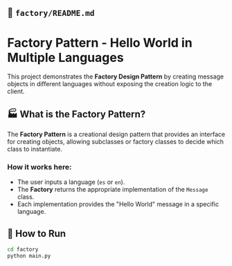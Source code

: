 
## 📄 `factory/README.md`

# Factory Pattern - Hello World in Multiple Languages

This project demonstrates the **Factory Design Pattern** by creating message objects in different languages without exposing the creation logic to the client.

## 🏭 What is the Factory Pattern?

The **Factory Pattern** is a creational design pattern that provides an interface for creating objects, allowing subclasses or factory classes to decide which class to instantiate.

### How it works here:

- The user inputs a language (`es` or `en`).
- The **Factory** returns the appropriate implementation of the `Message` class.
- Each implementation provides the "Hello World" message in a specific language.

## 🚀 How to Run

```bash
cd factory
python main.py
